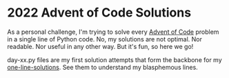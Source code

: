 # 2022 Advent of Code Solutions
As a personal challenge, I'm trying to solve every [Advent of Code](https://adventofcode.com/) problem in a single line of Python code. No, my solutions are not optimal. Nor readable. Nor useful in any other way. But it's fun, so here we go!

day-xx.py files are my first solution attempts that form the backbone for my [one-line-solutions](https://github.com/savbell/2022-Advent-of-Code/blob/master/one-line-solutions.py). See them to understand my blasphemous lines.
